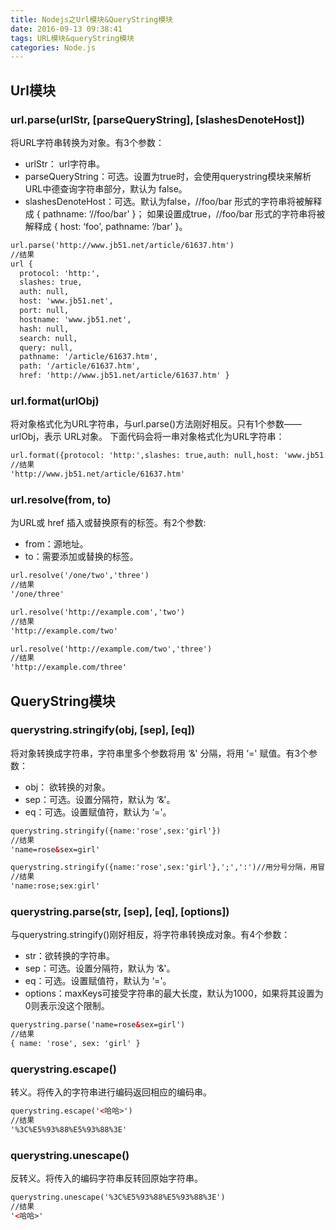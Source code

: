 ```yaml
---
title: Nodejs之Url模块&QueryString模块
date: 2016-09-13 09:38:41
tags: URL模块&queryString模块
categories: Node.js
---
```

## Url模块
### url.parse(urlStr, [parseQueryString], [slashesDenoteHost])
将URL字符串转换为对象。有3个参数：
* urlStr： url字符串。
* parseQueryString：可选。设置为true时，会使用querystring模块来解析URL中德查询字符串部分，默认为 false。
* slashesDenoteHost：可选。默认为false，//foo/bar 形式的字符串将被解释成 { pathname: ‘//foo/bar' }；
如果设置成true，//foo/bar 形式的字符串将被解释成  { host: ‘foo', pathname: ‘/bar' }。
``` html
url.parse('http://www.jb51.net/article/61637.htm')
//结果
url {
  protocol: 'http:',
  slashes: true,
  auth: null,
  host: 'www.jb51.net',
  port: null,
  hostname: 'www.jb51.net',
  hash: null,
  search: null,
  query: null,
  pathname: '/article/61637.htm',
  path: '/article/61637.htm',
  href: 'http://www.jb51.net/article/61637.htm' }
```
### url.format(urlObj)
将对象格式化为URL字符串，与url.parse()方法刚好相反。只有1个参数——urlObj，表示 URL对象。
下面代码会将一串对象格式化为URL字符串：
``` html
url.format({protocol: 'http:',slashes: true,auth: null,host: 'www.jb51.net',port: null,hostname: 'www.jb51.net',hash: null,search: null,query: null, pathname: '/article/61637.htm',path: '/article/61637.htm',href:'http://www.jb51.net/article/61637.htm'})
//结果
'http://www.jb51.net/article/61637.htm'
```
### url.resolve(from, to)
为URL或 href 插入或替换原有的标签。有2个参数:
* from：源地址。
* to：需要添加或替换的标签。
``` html
url.resolve('/one/two','three')
//结果
'/one/three'

url.resolve('http://example.com','two')
//结果
'http://example.com/two'

url.resolve('http://example.com/two','three')
//结果
'http://example.com/three'
```

## QueryString模块
### querystring.stringify(obj, [sep], [eq])
将对象转换成字符串，字符串里多个参数将用 ‘&' 分隔，将用 ‘=' 赋值。有3个参数：
* obj： 欲转换的对象。
* sep：可选。设置分隔符，默认为 ‘&'。
* eq：可选。设置赋值符，默认为 ‘='。
``` html
querystring.stringify({name:'rose',sex:'girl'})
//结果
'name=rose&sex=girl'

querystring.stringify({name:'rose',sex:'girl'},';',':')//用分号分隔，用冒 号赋值
//结果
'name:rose;sex:girl'
```
### querystring.parse(str, [sep], [eq], [options])
与querystring.stringify()刚好相反，将字符串转换成对象。有4个参数：
* str：欲转换的字符串。
* sep：可选。设置分隔符，默认为 ‘&'。
* eq：可选。设置赋值符，默认为 ‘='。
* options：maxKeys可接受字符串的最大长度，默认为1000，如果将其设置为0则表示没这个限制。
``` html
querystring.parse('name=rose&sex=girl')
//结果
{ name: 'rose', sex: 'girl' }
```
### querystring.escape()
转义。将传入的字符串进行编码返回相应的编码串。
``` html
querystring.escape('<哈哈>')
//结果
'%3C%E5%93%88%E5%93%88%3E'
```
### querystring.unescape()
反转义。将传入的编码字符串反转回原始字符串。
``` html
querystring.unescape('%3C%E5%93%88%E5%93%88%3E')
//结果
'<哈哈>'
```
